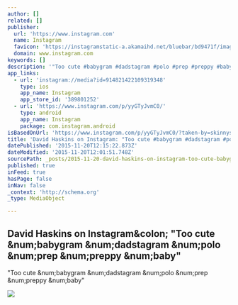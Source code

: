 ```yaml
---
author: []
related: []
publisher:
  url: 'https://www.instagram.com'
  name: Instagram
  favicon: 'https://instagramstatic-a.akamaihd.net/bluebar/bd9471f/images/ico/favicon.ico'
  domain: www.instagram.com
keywords: []
description: '"Too cute #babygram #dadstagram #polo #prep #preppy #baby"'
app_links:
  - url: 'instagram://media?id=914821422109319348'
    type: ios
    app_name: Instagram
    app_store_id: '389801252'
  - url: 'https://www.instagram.com/p/yyGTyJvmC0/'
    type: android
    app_name: Instagram
    package: com.instagram.android
isBasedOnUrl: 'https://www.instagram.com/p/yyGTyJvmC0/?taken-by=skinnysc'
title: 'David Haskins on Instagram: "Too cute #babygram #dadstagram #polo #prep #preppy #baby"'
datePublished: '2015-11-20T12:15:22.873Z'
dateModified: '2015-11-20T12:01:51.748Z'
sourcePath: _posts/2015-11-20-david-haskins-on-instagram-too-cute-babygram-dadstagram.md
published: true
inFeed: true
hasPage: false
inNav: false
_context: 'http://schema.org'
_type: MediaObject

---
```

<article style=""><h1>David Haskins on Instagram&amp;colon; "Too cute &amp;num;babygram &amp;num;dadstagram &amp;num;polo &amp;num;prep &amp;num;preppy &amp;num;baby"</h1><p>"Too cute &amp;num;babygram &amp;num;dadstagram &amp;num;polo &amp;num;prep &amp;num;preppy &amp;num;baby"</p><img src="https://scontent.cdninstagram.com/hphotos-frc/t51.2885-15/e15/10895218_339796676210372_1413933215_n.jpg" /></article>